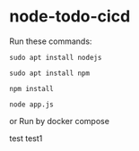 # node-todo-cicd

Run these commands:


`sudo apt install nodejs`


`sudo apt install npm`


`npm install`

`node app.js`

or Run by docker compose

test
test1




